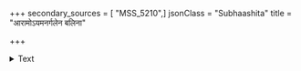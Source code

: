 +++
secondary_sources = [ "MSS_5210",]
jsonClass = "Subhaashita"
title = "आरामोऽयमनर्गलेन बलिना"

+++

<details><summary>Text</summary>

आरामोऽयमनर्गलेन बलिना भग्नः समग्रो मयेत्य् अन्तःसंभृतहर्षवर्धितमदोदग्रः किमुन्माद्यसि।  
मातङ्ग प्रतिवर्शमेव भवतो भावी निदाघज्वरस् तत्रापि प्रतिकारमर्हसि सखे सम्यक् समालोचितुम्॥
</details>
